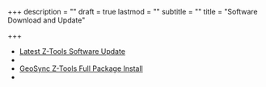 +++
description = ""
draft = true
lastmod = ""
subtitle = ""
title = "Software Download and Update"

+++
* [Latest Z-Tools Software Update](https://ztools.blob.core.windows.net/$root/SetupZToolsStandAlone.msi)
* 
* [GeoSync Z-Tools Full Package Install](https://ztools.blob.core.windows.net/$root/GsGOZToolsInstaller.zip)
* 